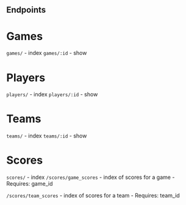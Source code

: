 ## Endpoints

# Games

  `games/` - index
  `games/:id` - show

# Players

  `players/` - index
  `players/:id` - show

# Teams

  `teams/` - index
  `teams/:id` - show

# Scores

  `scores/` - index
  `/scores/game_scores` - index of scores for a game
    - Requires: game_id

  `/scores/team_scores` - index of scores for a team
    - Requires: team_id

  <!-- `player_score` - show
    Requires:
      - player_id
      - team_id
      - frame_id
      - game_id -->
